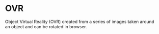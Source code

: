 # OVR
Object Virtual Reality (OVR) created from a series of images taken around an object and can be rotated in browser.
